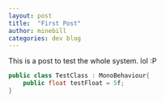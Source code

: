 ```yaml
---
layout: post
title:  "First Post"
author: minebill
categories: dev blog
---
```


This is a post to test the whole system. lol :P

``` c#
public class TestClass : MonoBehaviour{
    public float testFloat = 5f;
}
```
